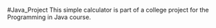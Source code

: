 #Java_Project
This simple calculator is part of a college project for the Programming in Java course.